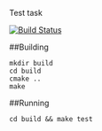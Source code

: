 Test task

[![Build Status](https://travis-ci.org/fefaleksey/TestTask.svg?branch=master)](https://travis-ci.org/fefaleksey/TestTask)

##Building

~~~
mkdir build
cd build
cmake ..
make
~~~

##Running

~~~
cd build && make test
~~~
